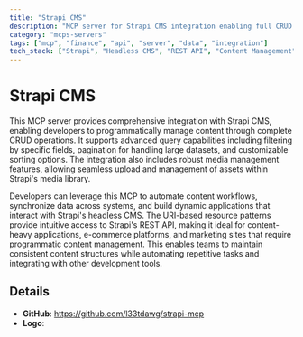 ```yaml
---
title: "Strapi CMS"
description: "MCP server for Strapi CMS integration enabling full CRUD operations, filtering, pagination, sorting, and media management through RESTful API patterns."
category: "mcps-servers"
tags: ["mcp", "finance", "api", "server", "data", "integration"]
tech_stack: ["Strapi", "Headless CMS", "REST API", "Content Management", "Media Library"]
---
```


# Strapi CMS

This MCP server provides comprehensive integration with Strapi CMS, enabling developers to programmatically manage content through complete CRUD operations. It supports advanced query capabilities including filtering by specific fields, pagination for handling large datasets, and customizable sorting options. The integration also includes robust media management features, allowing seamless upload and management of assets within Strapi's media library.

Developers can leverage this MCP to automate content workflows, synchronize data across systems, and build dynamic applications that interact with Strapi's headless CMS. The URI-based resource patterns provide intuitive access to Strapi's REST API, making it ideal for content-heavy applications, e-commerce platforms, and marketing sites that require programmatic content management. This enables teams to maintain consistent content structures while automating repetitive tasks and integrating with other development tools.

## Details

- **GitHub**: https://github.com/l33tdawg/strapi-mcp
- **Logo**: 
